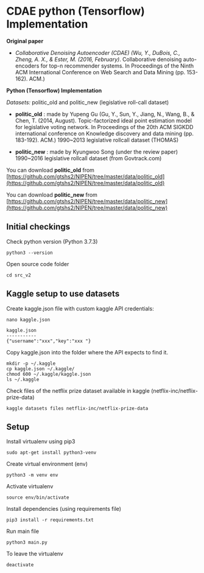 # CDAE python (Tensorflow) Implementation

**Original paper**
 - *Collaborative Denoising Autoencoder (CDAE) (Wu, Y., DuBois, C.,
   Zheng, A. X., & Ester, M. (2016, February)*. Collaborative denoising auto-encoders for top-n recommender systems. In Proceedings of the Ninth ACM International Conference on Web Search and Data Mining (pp. 153-162). ACM.)

**Python (Tensorflow) Implementation**

*Datasets:* politic_old and politic_new (legislative roll-call dataset)

 - **politic_old** : made by Yupeng Gu  (Gu, Y., Sun, Y., Jiang, N., Wang,
   B., & Chen, T. (2014, August). Topic-factorized ideal point
   estimation model for legislative voting network. In Proceedings of
   the 20th ACM SIGKDD international conference on Knowledge discovery
   and data mining (pp. 183-192). ACM.) 1990~2013 legislative rollcall
   dataset (THOMAS)

 - **politic_new** : made by Kyungwoo Song (under the review paper)
   1990~2016 legislative rollcall dataset (from Govtrack.com)

You can download **politic_old** from [https://github.com/gtshs2/NIPEN/tree/master/data/politic_old](https://github.com/gtshs2/NIPEN/tree/master/data/politic_old)

You can download **politic_new** from [https://github.com/gtshs2/NIPEN/tree/master/data/politic_new](https://github.com/gtshs2/NIPEN/tree/master/data/politic_new)


## Initial checkings

Check python version (Python 3.7.3)

    python3 --version 
      
Open source code folder

    cd src_v2
    
## Kaggle setup to use datasets

Create kaggle.json file with custom kaggle API credentials:

    nano kaggle.json 
    
    kaggle.json
    -----------
    {"username":"xxx","key":"xxx "}

Copy kaggle.json into the folder where the API expects to find it.

    mkdir -p ~/.kaggle
    cp kaggle.json ~/.kaggle/
    chmod 600 ~/.kaggle/kaggle.json
    ls ~/.kaggle

Check files of the netflix prize dataset available in kaggle  (netflix-inc/netflix-prize-data)

    kaggle datasets files netflix-inc/netflix-prize-data
    
    
## Setup
    
Install virtualenv using pip3 

    sudo apt-get install python3-venv

Create virtual environment (env)

    python3 -m venv env  
  
Activate virtualenv

    source env/bin/activate

Install dependencies (using requirements file)

    pip3 install -r requirements.txt
    
Run main file

    python3 main.py     
 
To leave the virtualenv
   
    deactivate
